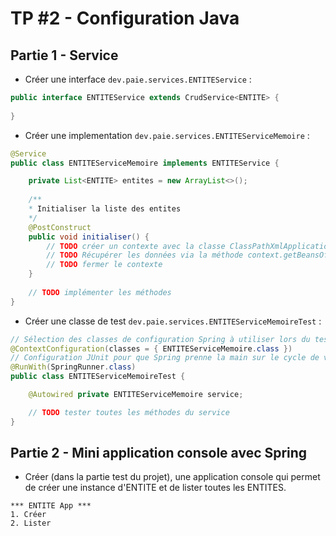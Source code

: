 # TP #2 - Configuration Java

## Partie 1 - Service

* Créer une interface `dev.paie.services.ENTITEService` :

```java
public interface ENTITEService extends CrudService<ENTITE> {
	
}
```

* Créer une implementation `dev.paie.services.ENTITEServiceMemoire` :

```java
@Service
public class ENTITEServiceMemoire implements ENTITEService {

    private List<ENTITE> entites = new ArrayList<>();
    
    /**
    * Initialiser la liste des entites
    */
    @PostConstruct
    public void initialiser() {
        // TODO créer un contexte avec la classe ClassPathXmlApplicationContext
        // TODO Récupérer les données via la méthode context.getBeansOfType(...)
        // TODO fermer le contexte
    }
    
    // TODO implémenter les méthodes
}
```

* Créer une classe de test `dev.paie.services.ENTITEServiceMemoireTest` :

```java
// Sélection des classes de configuration Spring à utiliser lors du test
@ContextConfiguration(classes = { ENTITEServiceMemoire.class })
// Configuration JUnit pour que Spring prenne la main sur le cycle de vie du test
@RunWith(SpringRunner.class)
public class ENTITEServiceMemoireTest {

	@Autowired private ENTITEServiceMemoire service;

	// TODO tester toutes les méthodes du service
}
```

## Partie 2 - Mini application console avec Spring

* Créer (dans la partie test du projet), une application console qui permet de créer une instance d'ENTITE et de lister toutes les ENTITES.

```
*** ENTITE App ***
1. Créer
2. Lister
```